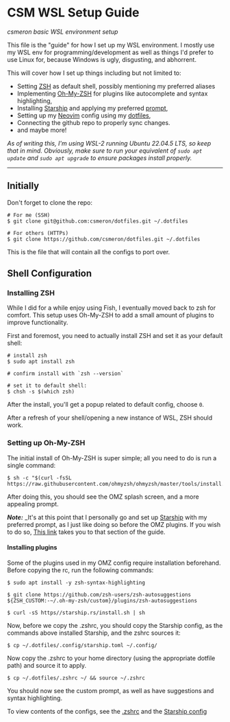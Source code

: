 # CSM WSL Setup Guide

_csmeron basic WSL environment setup_

This file is the "guide" for how I set up my WSL environment. I mostly use my
WSL env for programming/development as well as things I'd prefer to use Linux
for, because Windows is ugly, disgusting, and abhorrent.

This will cover how I set up things including but not limited to:

- Setting [ZSH](https://www.zsh.org) as default shell, possibly mentioning my
  preferred aliases
- Implementing [Oh-My-ZSH](https://ohmyz.sh) for plugins like autocomplete and
  syntax highlighting,
- Installing [Starship](https://starship.rs/) and applying my preferred [prompt](/.config/starship.toml),
- Setting up my [Neovim](https://github.com/neovim/neovim) config using my [dotfiles](/.config/nvim/),
- Connecting the github repo to properly sync changes.
- and maybe more!

_As of writing this, I'm using WSL-2 running Ubuntu 22.04.5 LTS, so keep that
in mind._
_Obviously, make sure to run your equivalent of `sudo apt update` and `sudo apt upgrade`
to ensure packages install properly._

---

## Initially

Don't forget to clone the repo:

```
# For me (SSH)
$ git clone git@github.com:csmeron/dotfiles.git ~/.dotfiles

# For others (HTTPs)
$ git clone https://github.com/csmeron/dotfiles.git ~/.dotfiles
```

This is the file that will contain all the configs to port over.

## Shell Configuration

### Installing ZSH

While I did for a while enjoy using Fish, I eventually moved back to zsh for
comfort. This setup uses Oh-My-ZSH to add a small amount of plugins to improve
functionality.

First and foremost, you need to actually install ZSH and set it as your default
shell:

```
# install zsh
$ sudo apt install zsh

# confirm install with `zsh --version`

# set it to default shell:
$ chsh -s $(which zsh)
```

After the install, you'll get a popup related to default config, choose `0`.

After a refresh of your shell/opening a new instance of WSL, ZSH should work.

### Setting up Oh-My-ZSH

The initial install of Oh-My-ZSH is super simple; all you need to do is run a
single command:

```
$ sh -c "$(curl -fsSL https://raw.githubusercontent.com/ohmyzsh/ohmyzsh/master/tools/install.sh)"
```

After doing this, you should see the OMZ splash screen, and a more appealing
prompt.

**_Note:_** \_It's at this point that I personally go and set up [Starship](https://starship.rs)
with my preferred prompt, as I just like doing so before the OMZ plugins. If
you wish to do so, [This link](#starship-prompt-setup) takes you to that section of the guide.

#### Installing plugins

Some of the plugins used in my OMZ config require installation beforehand.
Before copying the rc, run the following commands:

```
$ sudo apt install -y zsh-syntax-highlighting

$ git clone https://github.com/zsh-users/zsh-autosuggestions ${ZSH_CUSTOM:-~/.oh-my-zsh/custom}/plugins/zsh-autosuggestions

$ curl -sS https//starship.rs/install.sh | sh
```

Now, before we copy the .zshrc, you should copy the Starship config, as the
commands above installed Starship, and the zshrc sources it:

```
$ cp ~/.dotfiles/.config/starship.toml ~/.config/
```

Now copy the .zshrc to your home directory (using the appropriate dotfile path)
and source it to apply.

```
$ cp ~/.dotfiles/.zshrc ~/ && source ~/.zshrc
```

You should now see the custom prompt, as well as have suggestions and syntax
highlighting.

To view contents of the configs, see the [.zshrc](/.zshrc) and the [Starship config](/.config/starship.toml)

